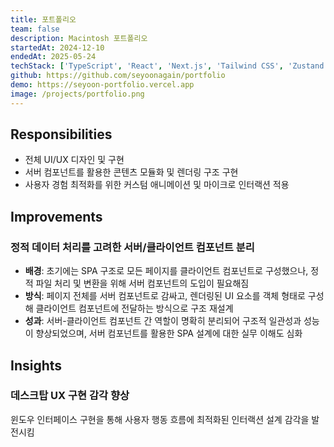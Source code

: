 ```yaml
---
title: 포트폴리오
team: false
description: Macintosh 포트폴리오
startedAt: 2024-12-10
endedAt: 2025-05-24
techStack: ['TypeScript', 'React', 'Next.js', 'Tailwind CSS', 'Zustand']
github: https://github.com/seyoonagain/portfolio
demo: https://seyoon-portfolio.vercel.app
image: /projects/portfolio.png
---
```


## Responsibilities

- 전체 UI/UX 디자인 및 구현
- 서버 컴포넌트를 활용한 콘텐츠 모듈화 및 렌더링 구조 구현
- 사용자 경험 최적화를 위한 커스텀 애니메이션 및 마이크로 인터랙션 적용

## Improvements

### 정적 데이터 처리를 고려한 서버/클라이언트 컴포넌트 분리

- **배경**: 초기에는 SPA 구조로 모든 페이지를 클라이언트 컴포넌트로 구성했으나, 정적 파일 처리 및 변환을 위해 서버 컴포넌트의 도입이 필요해짐
- **방식**: 페이지 전체를 서버 컴포넌트로 감싸고, 렌더링된 UI 요소를 객체 형태로 구성해 클라이언트 컴포넌트에 전달하는 방식으로 구조 재설계
- **성과**: 서버-클라이언트 컴포넌트 간 역할이 명확히 분리되어 구조적 일관성과 성능이 향상되었으며, 서버 컴포넌트를 활용한 SPA 설계에 대한 실무 이해도 심화

## Insights

### 데스크탑 UX 구현 감각 향상

윈도우 인터페이스 구현을 통해 사용자 행동 흐름에 최적화된 인터랙션 설계 감각을 발전시킴
